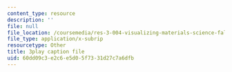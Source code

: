 ```yaml
---
content_type: resource
description: ''
file: null
file_location: /coursemedia/res-3-004-visualizing-materials-science-fall-2017/60dd09c3e2c6e5d05f7331d27c7a6dfb_aOiW2XRxEcY.srt
file_type: application/x-subrip
resourcetype: Other
title: 3play caption file
uid: 60dd09c3-e2c6-e5d0-5f73-31d27c7a6dfb
---
```

